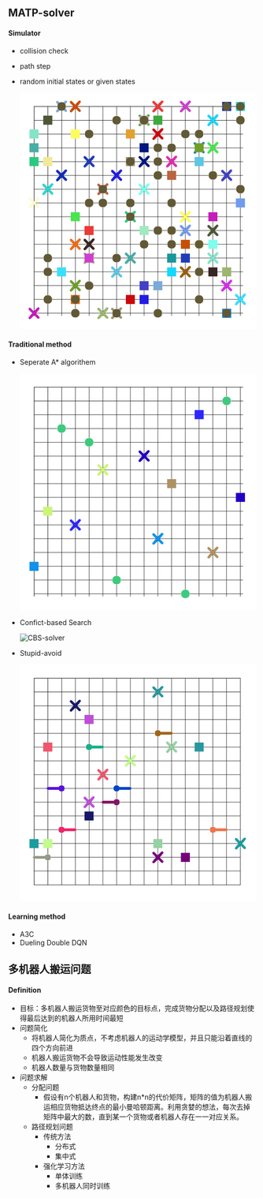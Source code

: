 ## MATP-solver

#### Simulator

- collision check

- path step

- random initial states or given states

  ![image-20210527230030375](./image/Simulator.png)

#### Traditional method 

- Seperate A* algorithem

  ![Seperate_Astar](./image/Seperate_Astar.gif)
  
- Confict-based Search

  ![CBS-solver](./image/CBS-solver.gif)

- Stupid-avoid

  ![stupid_avoid](./image/stupid_avoid.gif)

#### Learning method

- A3C
- Dueling Double DQN

## 多机器人搬运问题

#### Definition

- 目标：多机器人搬运货物至对应颜色的目标点，完成货物分配以及路径规划使得最后达到的机器人所用时间最短
- 问题简化
  - 将机器人简化为质点，不考虑机器人的运动学模型，并且只能沿着直线的四个方向前进
  - 机器人搬运货物不会导致运动性能发生改变
  - 机器人数量与货物数量相同
- 问题求解
  - 分配问题
    - 假设有n个机器人和货物，构建n*n的代价矩阵，矩阵的值为机器人搬运相应货物抵达终点的最小曼哈顿距离。利用贪婪的想法，每次去掉矩阵中最大的数，直到某一个货物或者机器人存在一一对应关系。
  - 路径规划问题
    - 传统方法
      - 分布式
      - 集中式
    - 强化学习方法
      - 单体训练
      - 多机器人同时训练